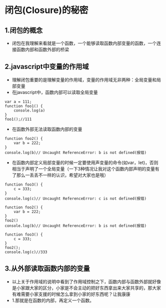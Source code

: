 闭包(Closure)的秘密
===
1.闭包的概念
---
- 闭包在我理解来看就是一个函数，一个能够读取函数内部变量的函数，一个连接函数内部和函数外部的桥梁


2.javascript中变量的作用域
---
- 理解闭包重要的是理解变量的作用域，变量的作用域无非两种：全局变量和局部变量
- 在javascript中，函数内部可以读取全局变量
```
var a = 111;
function foo1() {
    console.log(a)
}
foo1();//111
```
- 在函数外部无法读取函数内部的变量
```
function foo2() {
    var b = 222;
}
console.log(b)// Uncaught ReferenceError: b is not defined(报错)
```
- 在函数内部定义局部变量的时候一定要使用声变量的命令(如var，let)，否则相当于声明了一个全局变量（一下3种情况让我对这个函数内部声明的变量有了那么一丢丢不一样的认识，希望对大家也是哦）
```
function foo3() {
    c = 333;
}
console.log(c)// Uncaught ReferenceError: c is not defined(报错)
```
```
function foo2() {
    var b = 222;
}
foo2()
console.log(b)// Uncaught ReferenceError: b is not defined(报错)
```
```
function foo3() {
    c = 333;
}
foo2();
console.log(c)//333
```
3.从外部读取函数内部的变量
--
- 以上关于作用域的说明中看到了作用域控制之下，函数内部与函数外部就好像是小家跟大家的区分，小家是不会主动的把好东西拿出来大家共享的，那大家有难需要小家支援的时候怎么拿到小家的好东西呢？让我康康
- 1.那就是在函数的内部，再定义一个函数。
  ```
  ```